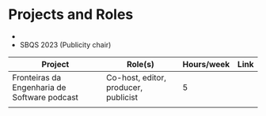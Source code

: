 # Projects and Roles

- 
- SBQS 2023 (Publicity chair) 

| Project | Role(s) | Hours/week | Link |
|---------|---------|------------|------|
| Fronteiras da Engenharia de Software podcast  | Co-host, editor, producer, publicist        |       5     | [](https://fronteirases.github.io/)     |
|         |         |            |      |
